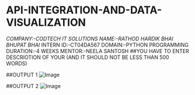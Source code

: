# API-INTEGRATION-AND-DATA-VISUALIZATION
*COMPANY:-CODTECH IT SOLUTIONS*
*NAME:-RATHOD HARDIK BHAI BHUPAT BHAI*
INTERN ID:-CT04DA567
DOMAIN:-PYTHON PROGRAMMING
DURATION:-4 WEEKS
MENTOR:-NEELA SANTOSH
##YOU HAVE TO ENTER DESCRIOTION OF YOUR (AND IT SHOULD NOT BE LESS THAN 500 WORDS)

##OUTPUT 1
![Image](https://github.com/user-attachments/assets/928d2bf0-4226-4528-b0c5-a5639bd02cfd)

##OUTPUT 2
![Image](https://github.com/user-attachments/assets/d81b2845-c4b0-41e4-8603-08e47d3d29f7)
